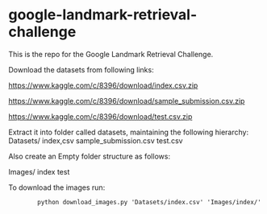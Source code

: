 # google-landmark-retrieval-challenge
This is the repo for the Google Landmark Retrieval Challenge.

Download the datasets from following links:

https://www.kaggle.com/c/8396/download/index.csv.zip

https://www.kaggle.com/c/8396/download/sample_submission.csv.zip

https://www.kaggle.com/c/8396/download/test.csv.zip

Extract it into folder called datasets, maintaining the following hierarchy:
Datasets/
	index,csv
	sample_submission.csv
	test.csv

Also create an Empty folder structure as follows:

Images/
	index
	test

To download the images run:

			python download_images.py 'Datasets/index.csv' 'Images/index/'

